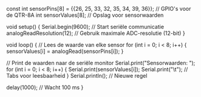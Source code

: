 const int sensorPins[8] = {{26, 25, 33, 32, 35, 34, 39, 36}}; // GPIO's voor de QTR-8A
int sensorValues[8]; // Opslag voor sensorwaarden

void setup() {
  Serial.begin(9600); // Start seriële communicatie
  analogReadResolution(12); // Gebruik maximale ADC-resolutie (12-bit)
}

void loop() {
  // Lees de waarde van elke sensor
  for (int i = 0; i < 8; i++) {
    sensorValues[i] = analogRead(sensorPins[i]);
  }

  // Print de waarden naar de seriële monitor
  Serial.print("Sensorwaarden: ");
  for (int i = 0; i < 8; i++) {
    Serial.print(sensorValues[i]);
    Serial.print("\t"); // Tabs voor leesbaarheid
  }
  Serial.println(); // Nieuwe regel

  delay(1000); // Wacht 100 ms
}


